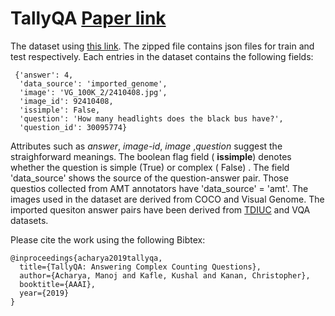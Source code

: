 # TallyQA [Paper link](https://arxiv.org/abs/1810.12440)

The dataset using [this link](https://github.com/manoja328/tallyqa/blob/master/tallyqa.zip?raw=true). The zipped file contains json files for train and test respectively. Each entries in the dataset contains the following fields:
```
 {'answer': 4,
  'data_source': 'imported_genome',
  'image': 'VG_100K_2/2410408.jpg',
  'image_id': 92410408,
  'issimple': False,
  'question': 'How many headlights does the black bus have?',
  'question_id': 30095774}
```

Attributes such as *answer*, *image-id*, *image* ,*question* suggest the straighforward meanings. The boolean flag field ( **issimple**) denotes whether the question is simple (True)  or complex ( False) . The field 'data_source' shows the source of the question-answer pair. Those questios collected from AMT annotators have 'data_source' = 'amt'. The images used in the dataset are derived from COCO and Visual Genome. The imported quesiton answer pairs have been derived from [TDIUC](https://kushalkafle.com/projects/tdiuc.html) and VQA datasets.

Please cite the work using the following Bibtex:
```
@inproceedings{acharya2019tallyqa,
  title={TallyQA: Answering Complex Counting Questions},
  author={Acharya, Manoj and Kafle, Kushal and Kanan, Christopher},
  booktitle={AAAI},
  year={2019}
}

```
